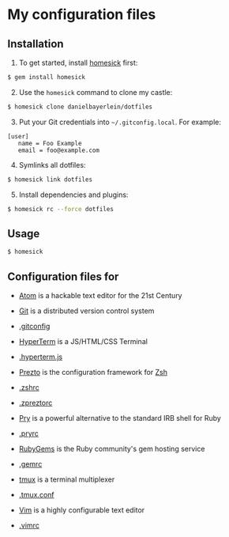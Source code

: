 # My configuration files

## Installation

1. To get started, install [homesick](https://github.com/technicalpickles/homesick) first:

  ```bash
  $ gem install homesick
  ```

2. Use the `homesick` command to clone my castle:

  ```bash
  $ homesick clone danielbayerlein/dotfiles
  ```

3. Put your Git credentials into `~/.gitconfig.local`. For example:

  ```
  [user]
     name = Foo Example
     email = foo@example.com
  ```

4. Symlinks all dotfiles:

  ```bash
  $ homesick link dotfiles
  ```

5. Install dependencies and plugins:

  ```bash
  $ homesick rc --force dotfiles
  ```

## Usage

```bash
$ homesick
```

## Configuration files for

* [Atom](https://atom.io/) is a hackable text editor for the 21st Century

* [Git](http://git-scm.com) is a distributed version control system
 * [.gitconfig](home/.gitconfig)

* [HyperTerm](https://hyperterm.org) is a JS/HTML/CSS Terminal
 * [.hyperterm.js](home/.hyperterm.js)

* [Prezto](https://github.com/sorin-ionescu/prezto) is the configuration framework for [Zsh](http://www.zsh.org)
 * [.zshrc](home/.zshrc)
 * [.zpreztorc](home/.zpreztorc)

* [Pry](https://github.com/pry/pry) is a powerful alternative to the standard IRB shell for Ruby
 * [.pryrc](home/.pryrc)

* [RubyGems](https://rubygems.org) is the Ruby community's gem hosting service
 * [.gemrc](home/.gemrc)

* [tmux](http://tmux.sourceforge.net) is a terminal multiplexer
 * [.tmux.conf](home/.tmux.conf)

* [Vim](http://www.vim.org) is a highly configurable text editor
 * [.vimrc](home/.vimrc)
